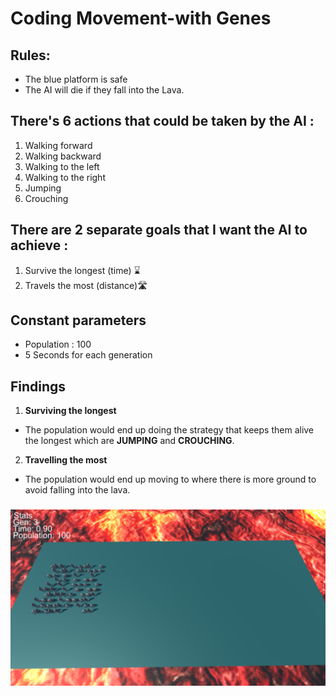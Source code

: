 # Coding Movement-with Genes

## Rules:
- The blue platform is safe
- The AI will die if they fall into the Lava.

## There's 6 actions that could be taken by the AI :
1. Walking forward
2. Walking backward
3. Walking to the left
4. Walking to the right
5. Jumping
6. Crouching


## There are 2 separate goals that I want the AI to achieve :
1. Survive the longest (time) ⌛
2. Travels the most (distance)🛣️

## **Constant parameters**
- Population : 100
- 5 Seconds for each generation

## **Findings**
1. **Surviving the longest**
- The population would end up doing the strategy that keeps them alive the longest which are **JUMPING** and **CROUCHING**.
2. **Travelling the most**
- The population would end up moving to where there is more ground to avoid falling into the lava.
###
![alt text](https://github.com/kerolzeeq/Coding-Movement-with-Genes/blob/main/ssCMG.png)
